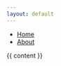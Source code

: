 ```yaml
---
layout: default
---
```


<nav>
        <ul class="nav-links">
            <li><a href="/" {% if page.title == "Home" %}class="active-page"{% endif %}>Home</a></li>
            <li><a href="/about" {% if page.title == "About" %}class="active-page"{% endif %}>About</a></li>
        </ul>
    </nav>
    <main class="page-content">
        {{ content }}
          
  
